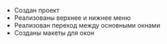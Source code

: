 * Создан проект
* Реализованы верхнее и нижнее меню
* Реализован переход между основными окнами
* Созданы макеты для окон
